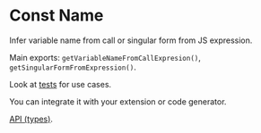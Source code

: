 # Const Name

Infer variable name from call or singular form from JS expression.

Main exports: `getVariableNameFromCallExpresion()`, `getSingularFormFromExpression()`.

Look at [tests](./src/index.spec.ts) for use cases.

You can integrate it with your extension or code generator.

[API (types)](https://paka.dev/npm/const-name).

